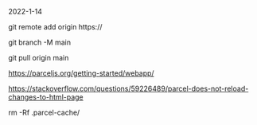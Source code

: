 2022-1-14

git remote add origin https://

git branch -M main

git pull origin main

https://parceljs.org/getting-started/webapp/

https://stackoverflow.com/questions/59226489/parcel-does-not-reload-changes-to-html-page

rm -Rf .parcel-cache/
